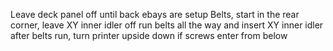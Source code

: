 Leave deck panel off until back ebays are setup
Belts, start in the rear corner, leave XY inner idler off
  run belts all the way and insert XY inner idler after belts run, turn printer upside down if screws enter from below
